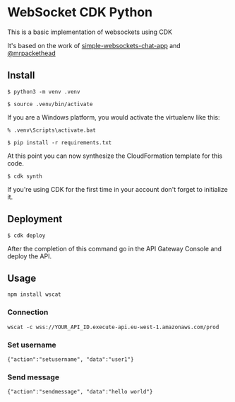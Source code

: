 
# WebSocket CDK Python

This is a basic implementation of websockets using CDK

It's based on the work of [simple-websockets-chat-app](https://github.com/aws-samples/simple-websockets-chat-app) and [@mrpackethead](https://github.com/mrpackethead)

## Install

```
$ python3 -m venv .venv
```

```
$ source .venv/bin/activate
```

If you are a Windows platform, you would activate the virtualenv like this:

```
% .venv\Scripts\activate.bat
```

```
$ pip install -r requirements.txt
```

At this point you can now synthesize the CloudFormation template for this code.

```
$ cdk synth
```

If you're using CDK for the first time in your account don't forget to initialize it.

## Deployment

```
$ cdk deploy
```

After the completion of this command go in the API Gateway Console and deploy the API.

## Usage

```
npm install wscat
```

### Connection

```
wscat -c wss://YOUR_API_ID.execute-api.eu-west-1.amazonaws.com/prod
```

### Set username

```
{"action":"setusername", "data":"user1"}
```

### Send message
```
{"action":"sendmessage", "data":"hello world"}
```
